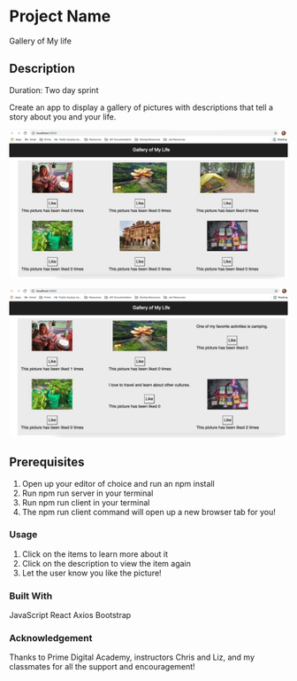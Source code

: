 # Project Name

Gallery of My life

## Description

Duration: Two day sprint

Create an app to display a gallery of pictures with descriptions that
tell a story about you and your life.

![non clicked picture example](screenshots/unclickedImages.jpg)

![clicked picture with likes example](screenshots/clickedImages.jpg)

## Prerequisites
1. Open up your editor of choice and run an npm install
2. Run npm run server in your terminal
3. Run npm run client in your terminal
4. The npm run client command will open up a new browser tab for you!

### Usage
1. Click on the items to learn more about it
2. Click on the description to view the item again
3. Let the user know you like the picture!

### Built With
JavaScript
React
Axios
Bootstrap

### Acknowledgement

Thanks to Prime Digital Academy, instructors Chris and Liz, and my classmates for all the support and encouragement!


